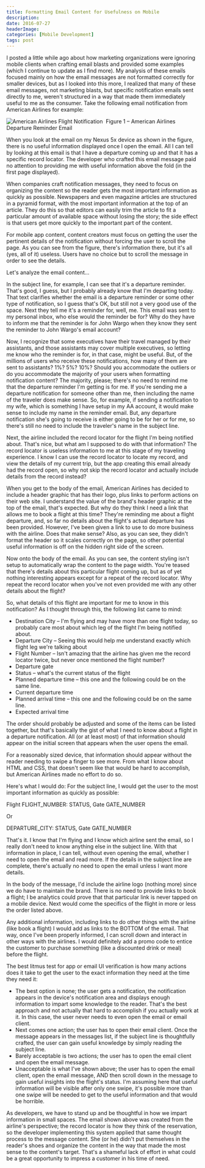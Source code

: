 ```yaml
---
title: Formatting Email Content for Usefulness on Mobile
description: 
date: 2016-07-27
headerImage: 
categories: [Mobile Development]
tags: post
---
```


I posted a little while ago about how marketing organizations were ignoring mobile clients when crafting email blasts and provided some examples (which I continue to update as I find more). My analysis of these emails focused mainly on how the email messages are not formatted correctly for smaller devices, but as I looked into this more, I realized that many of these email messages, not marketing blasts, but specific notification emails sent directly to me, weren't structured in a way that made them immediately useful to me as the consumer. Take the following email notification from American Airlines for example:

![American Airlines Flight Notification](/images/2016/email-formatting-for-use-640.png) 
Figure 1 – American Airlines Departure Reminder Email

When you look at the email on my Nexus 5x device as shown in the figure, there is no useful information displayed once I open the email. All I can tell by looking at this email is that I have a departure coming up and that it has a specific record locator. The developer who crafted this email message paid no attention to providing me with useful information above the fold (in the first page displayed).

When companies craft notification messages, they need to focus on organizing the content so the reader gets the most important information as quickly as possible. Newspapers and even magazine articles are structured in a pyramid format, with the most important information at the top of an article. They do this so that editors can easily trim the article to fit a particular amount of available space without losing the story; the side effect is that users get more quickly to the important part of the content.

For mobile app content, content creators must focus on getting the user the pertinent details of the notification without forcing the user to scroll the page. As you can see from the figure, there's information there, but it's all (yes, all of it) useless. Users have no choice but to scroll the message in order to see the details.

Let's analyze the email content…

In the subject line, for example, I can see that it's a departure reminder. That's good, I guess, but I probably already know that I'm departing today. That text clarifies whether the email is a departure reminder or some other type of notification, so I guess that's OK, but still not a very good use of the space. Next they tell me it's a reminder for, well, me. This email was sent to my personal inbox, who else would the reminder be for? Why do they have to inform me that the reminder is for John Wargo when they know they sent the reminder to John Wargo's email account?

Now, I recognize that some executives have their travel managed by their assistants, and those assistants may cover multiple executives, so letting me know who the reminder is for, in that case, might be useful. But, of the millions of users who receive these notifications, how many of them are sent to assistants? 1%? 5%? 10%? Should you accommodate the outliers or do you accommodate the majority of your users when formatting notification content? The majority, please; there's no need to remind me that the departure reminder I'm getting is for me. If you're sending me a departure notification for someone other than me, then including the name of the traveler does make sense. So, for example, if sending a notification to my wife, which is something I have setup in my AA account, it would make sense to include my name in the reminder email. But, any departure notification she's going to receive is either going to be for her or for me, so there's still no need to include the traveler's name in the subject line.

Next, the airline included the record locator for the flight I'm being notified about. That's nice, but what am I supposed to do with that information? The record locator is useless information to me at this stage of my traveling experience. I know I can use the record locator to locate my record, and view the details of my current trip, but the app creating this email already had the record open, so why not skip the record locator and actually include details from the record instead?

When you get to the body of the email, American Airlines has decided to include a header graphic that has their logo, plus links to perform actions on their web site. I understand the value of the brand's header graphic at the top of the email, that's expected. But why do they think I need a link that allows me to book a flight at this time? They're reminding me about a flight departure, and, so far no details about the flight's actual departure has been provided. However, I've been given a link to use to do more business with the airline. Does that make sense? Also, as you can see, they didn't format the header so it scales correctly on the page, so other potential useful information is off on the hidden right side of the screen.

Now onto the body of the email. As you can see, the content styling isn't setup to automatically wrap the content to the page width. You're teased that there's details about this particular flight coming up, but as of yet nothing interesting appears except for a repeat of the record locator. Why repeat the record locator when you've not even provided me with any other details about the flight?

So, what details of this flight are important for me to know in this notification? As I thought through this, the following list came to mind:

* Destination City – I'm flying and may have more than one flight today, so probably care most about which leg of the flight I'm being notified about.
* Departure City – Seeing this would help me understand exactly which flight leg we're talking about
* Flight Number – Isn't amazing that the airline has given me the record locator twice, but never once mentioned the flight number?
* Departure gate
* Status – what's the current status of the flight
* Planned departure time – this one and the following could be on the same line.
* Current departure time
* Planned arrival time – this one and the following could be on the same line.
* Expected arrival time

The order should probably be adjusted and some of the items can be listed together, but that's basically the gist of what I need to know about a flight in a departure notification. All (or at least most) of that information should appear on the initial screen that appears when the user opens the email.

For a reasonably sized device, that information should appear without the reader needing to swipe a finger to see more. From what I know about HTML and CSS, that doesn't seem like that would be hard to accomplish, but American Airlines made no effort to do so.

Here's what I would do: For the subject line, I would get the user to the most important information as quickly as possible:

Flight FLIGHT_NUMBER: STATUS, Gate GATE_NUMBER

Or

DEPARTURE_CITY: STATUS, Gate GATE_NUMBER

That's it. I know that I'm flying and I know which airline sent the email, so I really don't need to know anything else in the subject line. With that information in place, I can tell, without even opening the email, whether I need to open the email and read more. If the details in the subject line are complete, there's actually no need to open the email unless I want more details.

In the body of the message, I'd include the airline logo (nothing more) since we do have to maintain the brand. There is no need to provide links to book a flight; I be analytics could prove that that particular link is never tapped on a mobile device. Next would come the specifics of the flight in more or less the order listed above.

Any additional information, including links to do other things with the airline (like book a flight) I would add as links to the BOTTOM of the email. That way, once I've been properly informed, I can scroll down and interact in other ways with the airlines. I would definitely add a promo code to entice the customer to purchase something (like a discounted drink or meal) before the flight.

The best litmus test for app or email UI verification is how many actions does it take to get the user to the exact information they need at the time they need it:

* The best option is none; the user gets a notification, the notification appears in the device's notification area and displays enough information to impart some knowledge to the reader. That's the best approach and not actually that hard to accomplish if you actually work at it. In this case, the user never needs to even open the email or email client.
* Next comes one action; the user has to open their email client. Once the message appears in the messages list, if the subject line is thoughtfully crafted, the user can gain useful knowledge by simply reading the subject line.
* Barely acceptable is two actions; the user has to open the email client and open the email message.
* Unacceptable is what I've shown above; the user has to open the email client, open the email message, AND then scroll down in the message to gain useful insights into the flight's status. I'm assuming here that useful information will be visible after only one swipe, it's possible more than one swipe will be needed to get to the useful information and that would be horrible.

As developers, we have to stand up and be thoughtful in how we impart information in small spaces. The email shown above was created from the airline's perspective; the record locator is how they think of the reservation, so the developer implementing this system applied that same thought process to the message content. She (or he) didn't put themselves in the reader's shoes and organize the content in the way that made the most sense to the content's target. That's a shameful lack of effort in what could be a great opportunity to impress a customer in his time of need.